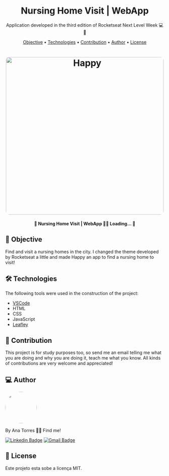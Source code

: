 <h1 align="center">
    Nursing Home Visit | WebApp
</h1>
<p align="center"> Application developed in the third edition of Rocketseat Next Level Week 💻🚀 </p>

<p align="center">
 <a href="#objective">Objective</a> •
 <a href="#technologies">Technologies</a> • 
 <a href="#contribution">Contribution</a> • 
 <a href="#author">Author</a> • 
 <a href="#license">License</a>
</p>

<h1 align="center">
  <img width="500" style="border-radius: 10px" height="auto" alt="Happy" title="#Happy" src="./public/screenshots/happy.gif" />
</h1>

<h4 align="center"> 
	🚧 Nursing Home Visit | WebApp 👴👵 Loading...  🚧
</h4>

<h2 id="objective" > 🎯 Objective </h2>

Find and visit a nursing homes in the city. I changed the theme developed by Rocketseat a little and made Happy an app to find a nursing home to visit! 


<h2 id="technologies"> 🛠 Technologies </h2>

The following tools were used in the construction of the project:

- [VSCode](https://code.visualstudio.com)
- HTML
- CSS
- JavaScript
- [Leafley](https://leafletjs.com)


<h2 id="contribution"> 🤝 Contribution </h2>

This project is for study purposes too, so send me an email telling me what you are doing and why you are doing it, teach me what you know. All kinds of contributions are very welcome and appreciated!


<h2 id="author"> 💻 Author </h2>

<img style="border-radius: 50%;" src="https://avatars3.githubusercontent.com/u/71350840?s=400&u=02afaa6318aee076b5e3a398e531296a7fb30dc0&v=4" width="100px;" alt=""/>

By Ana Torres 👋🏽 Find me!

[![Linkedin Badge](https://img.shields.io/badge/-anabrtorres-blue?style=flat-square&logo=Linkedin&logoColor=white&link=https://www.linkedin.com/in/anabrtorres/)](https://www.linkedin.com/in/anabrtorres/) 
[![Gmail Badge](https://img.shields.io/badge/-anabrtorres19@gmail.com-c14438?style=flat-square&logo=Gmail&logoColor=white&link=mailto:anabrtorres19@gmail.com)](mailto:anabrtorres19@gmail.com)


<h2 id="license"> 📝 License </h2>

Este projeto esta sobe a licença MIT.
